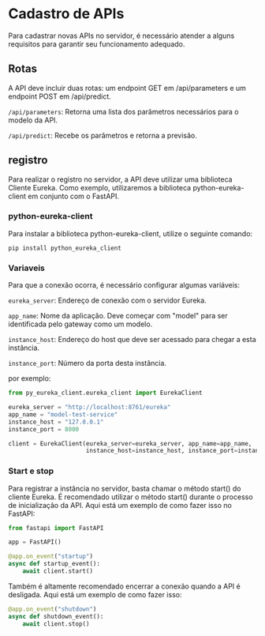 # Cadastro de APIs
Para cadastrar novas APIs no servidor, é necessário atender a alguns requisitos para garantir seu funcionamento adequado.

## Rotas
A API deve incluir duas rotas: um endpoint GET em /api/parameters e um endpoint POST em /api/predict.

`/api/parameters`: Retorna uma lista dos parâmetros necessários para o modelo da API.

`/api/predict`: Recebe os parâmetros e retorna a previsão.


## registro
Para realizar o registro no servidor, a API deve utilizar uma biblioteca Cliente Eureka. Como exemplo, utilizaremos 
a biblioteca python-eureka-client em conjunto com o FastAPI.

### python-eureka-client
Para instalar a biblioteca python-eureka-client, utilize o seguinte comando:
```shell
pip install python_eureka_client
```
### Variaveis
Para que a conexão ocorra, é necessário configurar algumas variáveis:

`eureka_server`: Endereço de conexão com o servidor Eureka.

`app_name`: Nome da aplicação. Deve começar com "model" para ser identificada pelo gateway como um modelo.

`instance_host`: Endereço do host que deve ser acessado para chegar a esta instância.

`instance_port`: Número da porta desta instância.

por exemplo:
```python
from py_eureka_client.eureka_client import EurekaClient

eureka_server = "http://localhost:8761/eureka"
app_name = "model-test-service"
instance_host = "127.0.0.1"
instance_port = 8000

client = EurekaClient(eureka_server=eureka_server, app_name=app_name,
                      instance_host=instance_host, instance_port=instance_port, status_page_url="/docs")
```

### Start e stop
Para registrar a instância no servidor, basta chamar o método start() do cliente Eureka. É recomendado utilizar o método 
start() durante o processo de inicialização da API. Aqui está um exemplo de como fazer isso no FastAPI:
```python
from fastapi import FastAPI

app = FastAPI()

@app.on_event("startup")
async def startup_event():
    await client.start()
```
Também é altamente recomendado encerrar a conexão quando a API é desligada. Aqui está um exemplo de como fazer isso:

```python
@app.on_event("shutdown")
async def shutdown_event():
    await client.stop()
```
